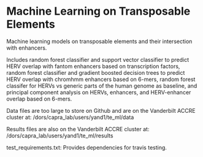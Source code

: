 # Machine Learning on Transposable Elements
Machine learning models on transposable elements and their intersection with enhancers.

Includes random forest classifier and support vector classifier to predict HERV overlap with fantom enhancers based on transcription 
factors, random forest classifier and gradient boosted decision trees to predict HERV overlap with chromhmm enhancers based
on 6-mers, random forest classifer for HERVs vs generic parts of the human genome as baseline, and principal component analysis on HERVs,
enhancers, and HERV-enhancer overlap based on 6-mers.

Data files are too large to store on Github and are on the Vanderbilt ACCRE cluster at: /dors/capra_lab/users/yand1/te_ml/data

Results files are also on the Vanderbilt ACCRE cluster at: /dors/capra_lab/users/yand1/te_ml/results

test_requirements.txt: Provides dependencies for travis testing.
